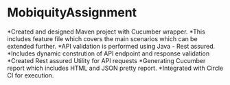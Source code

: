 # MobiquityAssignment
*Created and designed Maven project with Cucumber wrapper.
*This includes feature file which covers the main scenarios which can be extended further.
*API validation is performed using Java - Rest assured.
*Includes dynamic constrution of API endpoint and response validation
*Created Rest assured Utility for API requests
*Generating Cucumber report which includes HTML and JSON pretty report.
*Integrated with Circle CI for execution.
